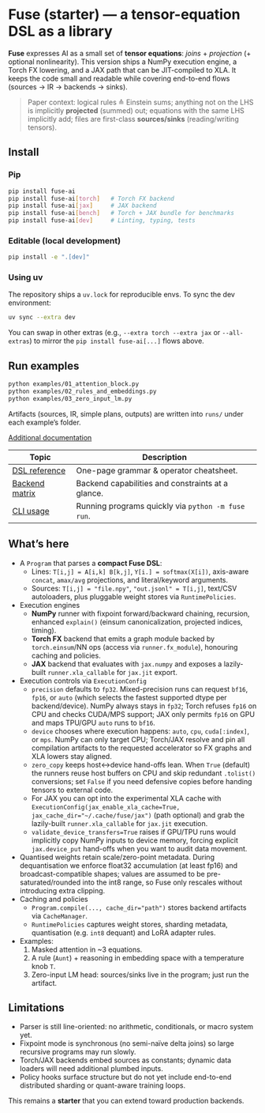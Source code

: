 # Fuse (starter) — a tensor-equation DSL as a library

**Fuse** expresses AI as a small set of **tensor equations**: *joins* + *projection* (+ optional nonlinearity).
This version ships a NumPy execution engine, a Torch FX lowering, and a JAX path that can be JIT-compiled to XLA.
It keeps the code small and readable while covering end-to-end flows (sources → IR → backends → sinks).

> Paper context: logical rules ≙ Einstein sums; anything not on the LHS is implicitly **projected** (summed) out;
> equations with the same LHS implicitly add; files are first-class **sources/sinks** (reading/writing tensors).

## Install

### Pip

```bash
pip install fuse-ai
pip install fuse-ai[torch]   # Torch FX backend
pip install fuse-ai[jax]     # JAX backend
pip install fuse-ai[bench]   # Torch + JAX bundle for benchmarks
pip install fuse-ai[dev]     # Linting, typing, tests
```

### Editable (local development)

```bash
pip install -e ".[dev]"
```

### Using uv

The repository ships a `uv.lock` for reproducible envs. To sync the dev environment:

```bash
uv sync --extra dev
```

You can swap in other extras (e.g., `--extra torch --extra jax` or `--all-extras`) to mirror the `pip install fuse-ai[...]` flows above.

## Run examples

```bash
python examples/01_attention_block.py
python examples/02_rules_and_embeddings.py
python examples/03_zero_input_lm.py
```

Artifacts (sources, IR, simple plans, outputs) are written into `runs/` under each example’s folder.

[Additional documentation](docs/)

| Topic | Description |
| ----- | ----------- |
| [DSL reference](docs/dsl_reference.md) | One-page grammar & operator cheatsheet. |
| [Backend matrix](docs/backend_matrix.md) | Backend capabilities and constraints at a glance. |
| [CLI usage](docs/cli.md) | Running programs quickly via `python -m fuse run`. |

## What’s here

- A `Program` that parses a **compact Fuse DSL**:
  - Lines: `T[i,j] = A[i,k] B[k,j]`, `Y[i.] = softmax(X[i])`, axis-aware `concat`, `amax/avg` projections, and literal/keyword arguments.
  - Sources: `T[i,j] = "file.npy"`, `"out.jsonl" = T[i,j]`, text/CSV autoloaders, plus pluggable weight stores via `RuntimePolicies`.
- Execution engines
  - **NumPy** runner with fixpoint forward/backward chaining, recursion, enhanced `explain()` (einsum canonicalization, projected indices, timing).
  - **Torch FX** backend that emits a graph module backed by `torch.einsum`/NN ops (access via `runner.fx_module`), honouring caching and policies.
  - **JAX** backend that evaluates with `jax.numpy` and exposes a lazily-built `runner.xla_callable` for `jax.jit` export.
- Execution controls via `ExecutionConfig`
  - `precision` defaults to `fp32`. Mixed-precision runs can request `bf16`, `fp16`, or `auto` (which selects the fastest supported dtype per backend/device). NumPy always stays in `fp32`; Torch refuses `fp16` on CPU and checks CUDA/MPS support; JAX only permits `fp16` on GPU and maps TPU/GPU `auto` runs to `bf16`.
  - `device` chooses where execution happens: `auto`, `cpu`, `cuda[:index]`, or `mps`. NumPy can only target CPU; Torch/JAX resolve and pin all compilation artifacts to the requested accelerator so FX graphs and XLA lowers stay aligned.
  - `zero_copy` keeps host↔device hand-offs lean. When `True` (default) the runners reuse host buffers on CPU and skip redundant `.tolist()` conversions; set `False` if you need defensive copies before handing tensors to external code.
  - For JAX you can opt into the experimental XLA cache with `ExecutionConfig(jax_enable_xla_cache=True, jax_cache_dir="~/.cache/fuse/jax")` (path optional) and grab the lazily-built `runner.xla_callable` for `jax.jit` execution.
  - `validate_device_transfers=True` raises if GPU/TPU runs would implicitly copy NumPy inputs to device memory, forcing explicit `jax.device_put` hand-offs when you want to audit data movement.
- Quantised weights retain scale/zero-point metadata. During dequantisation we enforce float32 accumulation (at least fp16) and broadcast-compatible shapes; values are assumed to be pre-saturated/rounded into the int8 range, so Fuse only rescales without introducing extra clipping.
- Caching and policies
  - `Program.compile(..., cache_dir="path")` stores backend artifacts via `CacheManager`.
  - `RuntimePolicies` captures weight stores, sharding metadata, quantisation (e.g. `int8` dequant) and LoRA adapter rules.
- Examples:
  1. Masked attention in ~3 equations.
  2. A rule (`Aunt`) + reasoning in embedding space with a temperature knob `T`.
  3. Zero-input LM head: sources/sinks live in the program; just run the artifact.

## Limitations

- Parser is still line-oriented: no arithmetic, conditionals, or macro system yet.
- Fixpoint mode is synchronous (no semi-naïve delta joins) so large recursive programs may run slowly.
- Torch/JAX backends embed sources as constants; dynamic data loaders will need additional plumbed inputs.
- Policy hooks surface structure but do not yet include end-to-end distributed sharding or quant-aware training loops.

This remains a **starter** that you can extend toward production backends.
